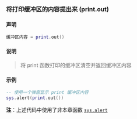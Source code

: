 ### 将打印缓冲区的内容提出来 \(**print\.out**\)


#### 声明
```lua
缓冲区内容 = print.out()
```


#### 说明
> 将 print 函数打印的缓冲区清空并返回缓冲区内容  


#### 示例  
```lua
-- 使用一个弹窗显示 print 缓冲区内容
sys.alert(print.out())
```
**注**：上述代码中使用了非本章函数 [`sys.alert`](/Handbook/sys/sys.alert.md)

